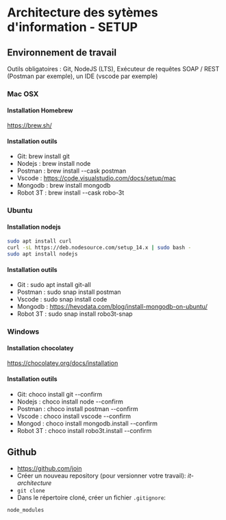 # Architecture des sytèmes d'information - SETUP

## Environnement de travail

Outils obligatoires : Git, NodeJS (LTS), Exécuteur de requêtes SOAP / REST (Postman par exemple), un IDE (vscode par exemple)

### Mac OSX

#### Installation Homebrew

https://brew.sh/

#### Installation outils

- Git: brew install git
- Nodejs : brew install node
- Postman : brew install --cask postman
- Vscode : https://code.visualstudio.com/docs/setup/mac
- Mongodb : brew install mongodb
- Robot 3T : brew install --cask robo-3t

### Ubuntu

#### Installation nodejs

```bash
sudo apt install curl
curl -sL https://deb.nodesource.com/setup_14.x | sudo bash -
sudo apt install nodejs
```

#### Installation outils

- Git : sudo apt install git-all
- Postman : sudo snap install postman
- Vscode : sudo snap install code
- Mongodb : https://hevodata.com/blog/install-mongodb-on-ubuntu/
- Robot 3T : sudo snap install robo3t-snap

### Windows

#### Installation chocolatey

https://chocolatey.org/docs/installation

#### Installation outils

- Git: choco install git --confirm
- Nodejs : choco install node --confirm
- Postman : choco install postman --confirm
- Vscode : choco install vscode --confirm
- Mongod : choco install mongodb.install --confirm
- Robot 3T : choco install robo3t.install --confirm

## Github

- https://github.com/join
- Créer un nouveau repository (pour versionner votre travail): _it-architecture_
- `git clone`
- Dans le répertoire cloné, créer un fichier `.gitignore`:

```
node_modules
```
